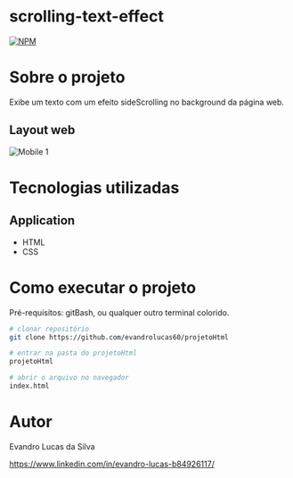 # scrolling-text-effect
[![NPM](https://img.shields.io/npm/l/react)](https://github.com/evandrolucas60) 

# Sobre o projeto

Exibe um texto com um efeito sideScrolling no background da página web. 

## Layout web
![Mobile 1](https://github.com/evandrolucas60/readme-assets-repository/blob/main/ScrollingText.gif)

# Tecnologias utilizadas

## Application
- HTML
- CSS

# Como executar o projeto

Pré-requisitos:
 gitBash, ou qualquer outro terminal colorido.

```bash
# clonar repositório
git clone https://github.com/evandrolucas60/projetoHtml

# entrar na pasta do projetoHtml
projetoHtml

# abrir o arquivo no navegador
index.html 
```

# Autor

Evandro Lucas da Silva

https://www.linkedin.com/in/evandro-lucas-b84926117/


